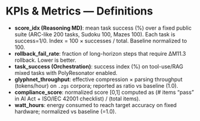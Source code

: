 # KPIs & Metrics — Definitions

- **score_idx (Reasoning MD)**: mean task success (%) over a fixed public suite (ARC-like 200 tasks, Sudoku 100, Mazes 100). Each task is success=1/0. Index = 100 × successes / total. Baseline normalized to 100.
- **rollback_fail_rate**: fraction of long-horizon steps that require ΔM11.3 rollback. Lower is better.
- **task_success (Orchestration)**: success index (%) on tool-use/RAG mixed tasks with PolyResonator enabled.
- **glyphnet_throughput**: effective compression × parsing throughput (tokens/hour) on `.zgs` corpora; reported as ratio vs baseline (1.0).
- **compliance_score**: normalized score [0,1] computed as (# items “pass” in AI Act + ISO/IEC 42001 checklist) / (total items).
- **watt_hours**: energy consumed to reach target accuracy on fixed hardware; normalized vs baseline (=1.0).
